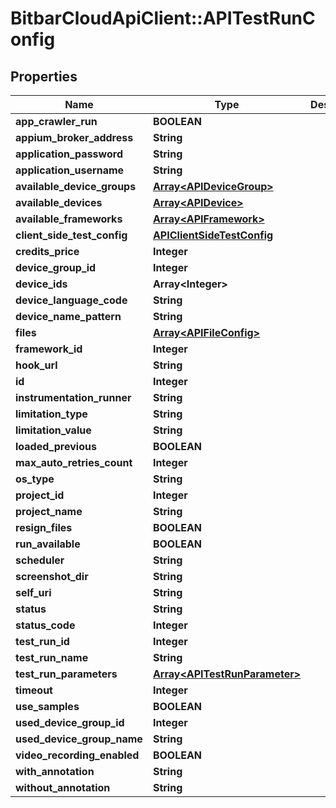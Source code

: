 # BitbarCloudApiClient::APITestRunConfig

## Properties
Name | Type | Description | Notes
------------ | ------------- | ------------- | -------------
**app_crawler_run** | **BOOLEAN** |  | [optional] 
**appium_broker_address** | **String** |  | [optional] 
**application_password** | **String** |  | [optional] 
**application_username** | **String** |  | [optional] 
**available_device_groups** | [**Array&lt;APIDeviceGroup&gt;**](APIDeviceGroup.md) |  | [optional] 
**available_devices** | [**Array&lt;APIDevice&gt;**](APIDevice.md) |  | [optional] 
**available_frameworks** | [**Array&lt;APIFramework&gt;**](APIFramework.md) |  | [optional] 
**client_side_test_config** | [**APIClientSideTestConfig**](APIClientSideTestConfig.md) |  | [optional] 
**credits_price** | **Integer** |  | [optional] 
**device_group_id** | **Integer** |  | [optional] 
**device_ids** | **Array&lt;Integer&gt;** |  | [optional] 
**device_language_code** | **String** |  | [optional] 
**device_name_pattern** | **String** |  | [optional] 
**files** | [**Array&lt;APIFileConfig&gt;**](APIFileConfig.md) |  | [optional] 
**framework_id** | **Integer** |  | [optional] 
**hook_url** | **String** |  | [optional] 
**id** | **Integer** |  | [optional] 
**instrumentation_runner** | **String** |  | [optional] 
**limitation_type** | **String** |  | [optional] 
**limitation_value** | **String** |  | [optional] 
**loaded_previous** | **BOOLEAN** |  | [optional] 
**max_auto_retries_count** | **Integer** |  | [optional] 
**os_type** | **String** |  | [optional] 
**project_id** | **Integer** |  | [optional] 
**project_name** | **String** |  | [optional] 
**resign_files** | **BOOLEAN** |  | [optional] 
**run_available** | **BOOLEAN** |  | [optional] 
**scheduler** | **String** |  | [optional] 
**screenshot_dir** | **String** |  | [optional] 
**self_uri** | **String** |  | [optional] 
**status** | **String** |  | [optional] 
**status_code** | **Integer** |  | [optional] 
**test_run_id** | **Integer** |  | [optional] 
**test_run_name** | **String** |  | [optional] 
**test_run_parameters** | [**Array&lt;APITestRunParameter&gt;**](APITestRunParameter.md) |  | [optional] 
**timeout** | **Integer** |  | [optional] 
**use_samples** | **BOOLEAN** |  | [optional] 
**used_device_group_id** | **Integer** |  | [optional] 
**used_device_group_name** | **String** |  | [optional] 
**video_recording_enabled** | **BOOLEAN** |  | [optional] 
**with_annotation** | **String** |  | [optional] 
**without_annotation** | **String** |  | [optional] 


